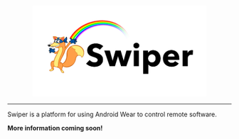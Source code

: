 <div align="center">
  <img height="204px" src="logo.png">
</div>

----------------------------------------------------------------

Swiper is a platform for using Android Wear to control remote software.

**More information coming soon!**